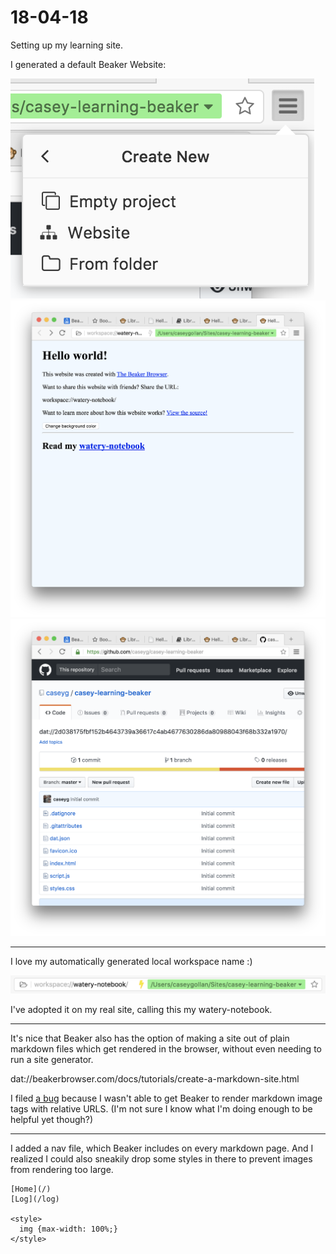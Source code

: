 # 18-04-18

Setting up my learning site.

I generated a default Beaker Website:

<img src="/log/img/18-04-18/Screen Shot 2018-04-18 at 9.17.12 AM.png" title="Beaker's Create New options">

<img title="Hello world!" src="/log/img/18-04-18/Screen Shot 2018-04-18 at 8.38.34 AM.png">

<img title="First Github push" src="/log/img/18-04-18/Screen Shot 2018-04-18 at 8.38.54 AM.png">

---

I love my automatically generated local workspace name :)

<img src="/log/img/18-04-18/Screen Shot 2018-04-18 at 8.36.08 AM.png">

I've adopted it on my real site, calling this my watery-notebook.

---

It's nice that Beaker also has the option of making a site out of plain markdown files which get rendered in the browser, without even needing to run a site generator.

dat://beakerbrowser.com/docs/tutorials/create-a-markdown-site.html

I filed [a bug](https://github.com/beakerbrowser/beaker/issues/956) because I wasn't able to get Beaker to render markdown image tags with relative URLS. (I'm not sure I know what I'm doing enough to be helpful yet though?)

---

I added a nav file, which Beaker includes on every markdown page. And I realized I could also sneakily drop some styles in there to prevent images from rendering too large.

```
[Home](/)
[Log](/log)

<style>
  img {max-width: 100%;}
</style>
```
